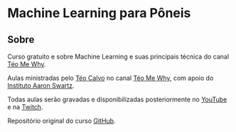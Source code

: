 # Machine Learning para Pôneis

## Sobre

Curso gratuito e sobre Machine Learning e suas principais técnica do canal [Téo Me Why](https://twitch.tv/teomewhy).

Aulas ministradas pelo [Téo Calvo](https://www.linkedin.com/in/teocalvo/) no canal [Téo Me Why](https://twitch.tv/teomewhy), com apoio do [Instituto Aaron Swartz](https://institutoasw.org/).

Todas aulas serão gravadas e disponibilizadas posteriormente no [YouTube](https://www.youtube.com/@teomewhy) e na [Twitch](https://twitch.tv/teomewhy).

Repositório original do curso [GitHub](https://github.com/TeoMeWhy/ml-4-poneis).

